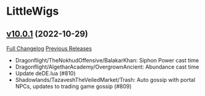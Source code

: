# LittleWigs

## [v10.0.1](https://github.com/BigWigsMods/LittleWigs/tree/v10.0.1) (2022-10-29)
[Full Changelog](https://github.com/BigWigsMods/LittleWigs/compare/v10.0.0...v10.0.1) [Previous Releases](https://github.com/BigWigsMods/LittleWigs/releases)

- Dragonflight/TheNokhudOffensive/BalakarKhan: Siphon Power cast time  
- Dragonflight/AlgetharAcademy/OvergrownAncient: Abundance cast time  
- Update deDE.lua (#810)  
- Shadowlands/TazaveshTheVeiledMarket/Trash: Auto gossip with portal NPCs, updates to trading game gossip (#809)  
